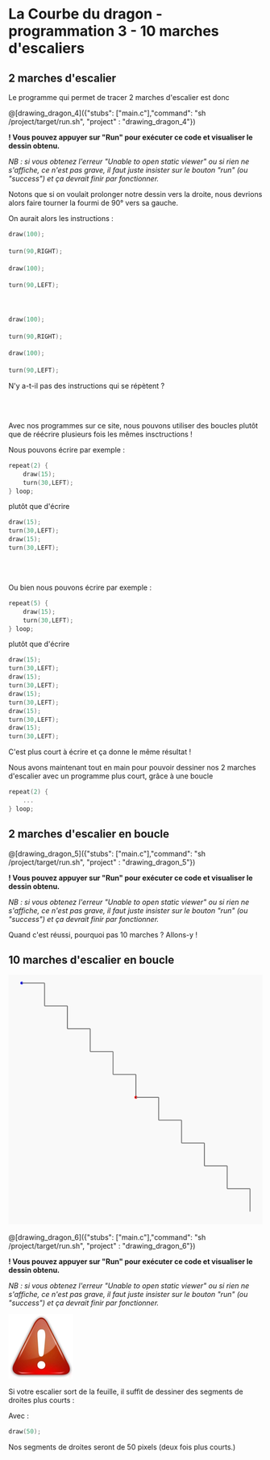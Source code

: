 # La Courbe du dragon - programmation 3 - 10 marches d'escaliers

## 2 marches d'escalier

Le programme qui permet de tracer 2 marches d'escalier est donc

@[drawing_dragon_4]({"stubs": ["main.c"],"command": "sh /project/target/run.sh", "project" : "drawing_dragon_4"})

**! Vous pouvez appuyer sur "Run" pour exécuter ce code et visualiser le dessin obtenu.**

*NB : si vous obtenez l'erreur "Unable to open static viewer" ou si rien ne s'affiche, ce n'est pas grave, il faut juste insister sur le bouton "run" (ou "success") et ça devrait finir par fonctionner.*

Notons que si on voulait prolonger notre dessin vers la droite, nous devrions alors faire tourner la fourmi de 90° vers sa gauche.

On aurait alors les instructions :

```C
draw(100);

turn(90,RIGHT);
	
draw(100);
	
turn(90,LEFT);
	

    
draw(100);

turn(90,RIGHT);

draw(100);

turn(90,LEFT);
```

N'y a-t-il pas des instructions qui se répètent ?

<br><br>

Avec nos programmes sur ce site, nous pouvons utiliser des boucles plutôt que de réécrire plusieurs fois les mêmes insctructions !

Nous pouvons écrire par exemple :

```C
repeat(2) {
    draw(15);
    turn(30,LEFT);
} loop;
```

plutôt que d'écrire 

```C
draw(15);
turn(30,LEFT);
draw(15);
turn(30,LEFT);
```

<br><br>

Ou bien nous pouvons écrire par exemple :

```C
repeat(5) {
    draw(15);
    turn(30,LEFT);
} loop;
```

plutôt que d'écrire 

```C
draw(15);
turn(30,LEFT);
draw(15);
turn(30,LEFT);
draw(15);
turn(30,LEFT);
draw(15);
turn(30,LEFT);
draw(15);
turn(30,LEFT);
```
C'est plus court à écrire et ça donne le même résultat !

Nous avons maintenant tout en main pour pouvoir dessiner nos 2 marches d'escalier avec un programme plus court, grâce à une boucle

```C
repeat(2) {
    ...
} loop;
```

## 2 marches d'escalier en boucle

@[drawing_dragon_5]({"stubs": ["main.c"],"command": "sh /project/target/run.sh", "project" : "drawing_dragon_5"})

**! Vous pouvez appuyer sur "Run" pour exécuter ce code et visualiser le dessin obtenu.**

*NB : si vous obtenez l'erreur "Unable to open static viewer" ou si rien ne s'affiche, ce n'est pas grave, il faut juste insister sur le bouton "run" (ou "success") et ça devrait finir par fonctionner.*

Quand c'est réussi, pourquoi pas 10 marches ? Allons-y !

## 10 marches d'escalier en boucle

![10Marches](img/10Marches.png) 

@[drawing_dragon_6]({"stubs": ["main.c"],"command": "sh /project/target/run.sh", "project" : "drawing_dragon_6"})

**! Vous pouvez appuyer sur "Run" pour exécuter ce code et visualiser le dessin obtenu.**

*NB : si vous obtenez l'erreur "Unable to open static viewer" ou si rien ne s'affiche, ce n'est pas grave, il faut juste insister sur le bouton "run" (ou "success") et ça devrait finir par fonctionner.*

![Attention](img/attention.jpg) 

Si votre escalier sort de la feuille, il suffit de dessiner des segments de droites plus courts :

Avec :

```C
draw(50);
```

Nos segments de droites seront de 50 pixels (deux fois plus courts.)